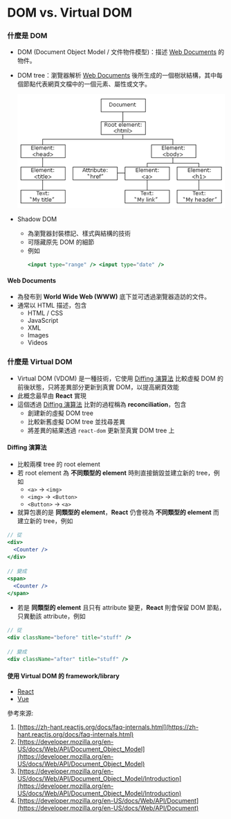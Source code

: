 # DOM vs. Virtual DOM

### 什麼是 DOM

- DOM (Document Object Model / 文件物件模型)：描述 [Web Documents](#web-documents) 的物件。
- DOM tree：瀏覽器解析 [Web Documents](#web-documents) 後所生成的一個樹狀結構，其中每個節點代表網頁文檔中的一個元素、屬性或文字。

  ![alt text](./pic_htmltree.gif)

- Shadow DOM
  - 為瀏覽器封裝標記、樣式與結構的技術
  - 可隱藏原先 DOM 的細節
  - 例如
    ```jsx
    <input type="range" /> <input type="date" />
    ```

#### Web Documents

- 為發布到 **World Wide Web (WWW)** 底下並可透過瀏覽器造訪的文件。
- 通常以 HTML 描述，包含
  - HTML / CSS
  - JavaScript
  - XML
  - Images
  - Videos

### 什麼是 Virtual DOM

- Virtual DOM (VDOM) 是一種技術，它使用 [Diffing 演算法](#diffing-演算法) 比較虛擬 DOM 的前後狀態，只將差異部分更新到真實 DOM，以提高網頁效能
- 此概念最早由 **React** 實現
- 這個透過 [Diffing 演算法](#diffing-演算法) 比對的過程稱為 **reconciliation**，包含
  - 創建新的虛擬 DOM tree
  - 比較新舊虛擬 DOM tree 並找尋差異
  - 將差異的結果透過 `react-dom` 更新至真實 DOM tree 上

#### Diffing 演算法

- 比較兩棵 tree 的 root element
- 若 root element 為 **不同類型的 element** 時則直接銷毀並建立新的 tree，例如
  - `<a>` → `<img>`
  - `<img>` → `<Button>`
  - `<Button>` → `<a>`
- 就算包裹的是 **同類型的 element**，**React** 仍會視為 **不同類型的 element** 而建立新的 tree，例如

```jsx
// 從
<div>
  <Counter />
</div>

// 變成
<span>
  <Counter />
</span>
```

- 若是 **同類型的 element** 且只有 attribute 變更，**React** 則會保留 DOM 節點，只異動該 attribute，例如

```jsx
// 從
<div className="before" title="stuff" />

// 變成
<div className="after" title="stuff" />
```

#### 使用 Virtual DOM 的 framework/library

- [React](https://zh-hant.reactjs.org/)
- [Vue](https://vuejs.org/)

參考來源:

1. [https://zh-hant.reactjs.org/docs/faq-internals.html](https://zh-hant.reactjs.org/docs/faq-internals.html)
2. [https://developer.mozilla.org/en-US/docs/Web/API/Document_Object_Model](https://developer.mozilla.org/en-US/docs/Web/API/Document_Object_Model)
3. [https://developer.mozilla.org/en-US/docs/Web/API/Document_Object_Model/Introduction](https://developer.mozilla.org/en-US/docs/Web/API/Document_Object_Model/Introduction)
4. [https://developer.mozilla.org/en-US/docs/Web/API/Document](https://developer.mozilla.org/en-US/docs/Web/API/Document)
